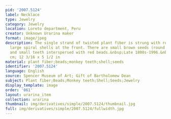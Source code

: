 ```yaml
---
pid: '2007.5124'
label: Necklace
type: Jewelry
category: Jewelry
location: Loreto department, Peru
creator: Unknown Urarina maker
format: image/jpeg
description: The single strand of twisted plant fiber is strung with red beads and
  large spiral shells at the front. There are small brown seeds (round and pointed)
  and small teeth interspersed with red beads.&nbsp;Late 1800s-1996.&nbsp;31 x 14
  cm; 12 3/16 x 5 1/2 in
material: plant fiber;beads;monkey teeth;shell;seeds
identifier: '2007.5124'
language: English
source: Spencer Museum of Art; Gift of Bartholomew Dean
subject: Plant fiber;Beads;Monkey teeth;Shell;Seeds;Jewelry
display_template: image
order: '061'
layout: urarina_item
collection: urarina
thumbnail: img/derivatives/simple/2007.5124/thumbnail.jpg
full: img/derivatives/simple/2007.5124/fullwidth.jpg
---
```


